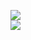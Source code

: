 [![](https://img.shields.io/badge/Made%20With-Github%20Spray-lightgrey.svg?style=for-the-badge&logo=github)](https://github.com/Annihil/github-spray#1727)  
[![](https://i.imgur.com/2DrTn0Z.gif)](https://github.com/Annihil/github-spray)